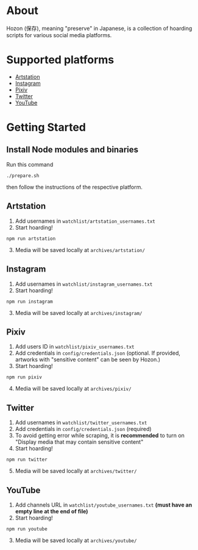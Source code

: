 # About

Hozon (保存), meaning "preserve" in Japanese, is a collection of hoarding scripts for various social media platforms.

# Supported platforms
- [Artstation](#artstation)
- [Instagram](#instagram)
- [Pixiv](#pixiv)
- [Twitter](#twitter)
- [YouTube](#youtube)

# Getting Started
## Install Node modules and binaries
Run this command
```
./prepare.sh
```
then follow the instructions of the respective platform.
## Artstation
1. Add usernames in `watchlist/artstation_usernames.txt`
2. Start hoarding!
```
npm run artstation
```
3. Media will be saved locally at `archives/artstation/`
## Instagram
1. Add usernames in `watchlist/instagram_usernames.txt`
2. Start hoarding!
```
npm run instagram
```
3. Media will be saved locally at `archives/instagram/`
## Pixiv
1. Add users ID in `watchlist/pixiv_usernames.txt`
2. Add credentials in `config/credentials.json` (optional. If provided, artworks with "sensitive content" can be seen by Hozon.)
3. Start hoarding!
```
npm run pixiv
```
4. Media will be saved locally at `archives/pixiv/`
## Twitter
1. Add usernames in `watchlist/twitter_usernames.txt`
2. Add credentials in `config/credentials.json` (required)
3. To avoid getting error while scraping, it is **recommended** to turn on "Display media that may contain sensitive content"
4. Start hoarding!
```
npm run twitter
```
5. Media will be saved locally at `archives/twitter/`
## YouTube
1. Add channels URL in `watchlist/youtube_usernames.txt` **(must have an empty line at the end of file)**
2. Start hoarding!
```
npm run youtube
```
3. Media will be saved locally at `archives/youtube/`